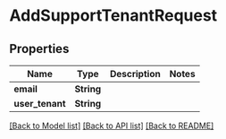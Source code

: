 # AddSupportTenantRequest

## Properties

Name | Type | Description | Notes
------------ | ------------- | ------------- | -------------
**email** | **String** |  | 
**user_tenant** | **String** |  | 

[[Back to Model list]](../README.md#documentation-for-models) [[Back to API list]](../README.md#documentation-for-api-endpoints) [[Back to README]](../README.md)


